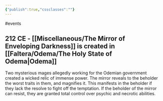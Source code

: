 ```yaml
---
{"publish":true,"cssclasses":""}
---
```




#events

## 212 CE - [[Miscellaneous/The Mirror of Enveloping Darkness]] is created in [[Faltera/Odema/The Holy State of Odema\|Odema]]

Two mysterious mages allegedly working for the Odemian government created a wicked relic of immense power. The mirror reveals to the beholder the worst traits in them, and magnifies it. This manifests in the beholder if they lack the resolve to fight off the temptation. If the beholder of the mirror can resist, they are granted total control over psychic and necrotic abilities.
